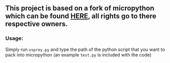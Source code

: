 ## This project is based on a fork of micropython which can be found [HERE](https://github.com/W3SLAV/micropython/tree/nds), all rights go to there respective owners.

### Usage:
Simply run `osprey.py` and type the path of the python script that you want to pack into micropython (an example `test.py` is included with the code)
